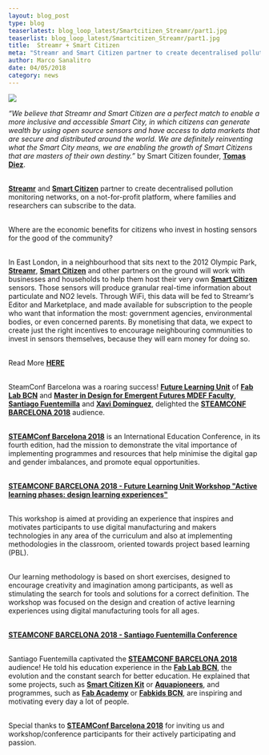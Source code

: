 ```yaml
---
layout: blog_post
type: blog
teaserlatest: blog_loop_latest/Smartcitizen_Streamr/part1.jpg
teaserlist: blog_loop_latest/Smartcitizen_Streamr/part1.jpg
title:  Streamr + Smart Citizen
meta: "Streamr and Smart Citizen partner to create decentralised pollution monitoring networks, on a not-for-profit platform, where families and researchers can subscribe to the data."
author: Marco Sanalitro
date: 04/05/2018 
category: news
---
```


<img src= "http://www.fablabbcn.org/img/blog/blog_loop_latest/Smartcitizen_Streamr/part2.jpg" align="middle"> 
<br>

<i>“We believe that Streamr and Smart Citizen are a perfect match to enable a more inclusive and accessible Smart City, in which citizens can generate wealth by using open source sensors and have access to data markets that are secure and distributed around the world. We are definitely reinventing what the Smart City means, we are enabling the growth of Smart Citizens that are masters of their own destiny.”</i> by Smart Citizen founder, <strong><a href="https://fablabbcn.org/about_us.html">Tomas Diez</a></strong>.<br><br>

<strong><a href="https://www.streamr.com/">Streamr</a></strong> and <strong><a href="https://smartcitizen.me/">Smart Citizen</a></strong> partner to create decentralised pollution monitoring networks, on a not-for-profit platform, where families and researchers can subscribe to the data.<br><br>

Where are the economic benefits for citizens who invest in hosting sensors for the good of the community?<br><br>

In East London, in a neighbourhood that sits next to the 2012 Olympic Park, <strong><a href="https://www.streamr.com/">Streamr</a></strong>, <strong><a href="https://smartcitizen.me/">Smart Citizen</a></strong> and other partners on the ground will work with businesses and households to help them host their very own <strong><a href="https://smartcitizen.me/">Smart Citizen</a></strong> sensors. Those sensors will produce granular real-time information about particulate and NO2 levels. Through WiFi, this data will be fed to Streamr’s Editor and Marketplace, and made available for subscription to the people who want that information the most: government agencies, environmental bodies, or even concerned parents. By monetising that data, we expect to create just the right incentives to encourage neighbouring communities to invest in sensors themselves, because they will earn money for doing so.<br><br>

Read More <strong><a href="https://medium.com/streamrblog/news-streamr-and-smart-citizen-partner-to-create-decentralised-pollution-monitoring-networks-a4da4bdfa5e4">HERE</a></strong><br><br>







SteamConf Barcelona was a roaring success! <strong><a href="https://twitter.com/FutureLearningU?lang=en">Future Learning Unit</a></strong> of <strong><a href="https://fablabbcn.org/index.html">Fab Lab BCN</a></strong> and <strong><a href="https://iaac.net/educational-programmes/master-design-emergent-futures/"> Master in Design for Emergent Futures MDEF Faculty</a></strong>, <strong><a href="https://fablabbcn.org/about_us.html">Santiago Fuentemilla</a></strong> and <strong><a href="https://fablabbcn.org/about_us.html">Xavi Domínguez</a></strong>, delighted the <strong><a href="https://2018.steamconf.com/">STEAMCONF BARCELONA 2018</a></strong> audience. <br><br>

<strong><a href="https://2018.steamconf.com/">STEAMConf Barcelona 2018</a></strong> is an International Education Conference, in its fourth edition, had the mission to demonstrate the vital importance of implementing programmes and resources that help minimise the digital gap and gender imbalances, and promote equal opportunities. <br><br>

<strong><a href="https://2018.steamconf.com/en/workshops/">STEAMCONF BARCELONA 2018 - Future Learning Unit Workshop "Active learning phases: design learning experiences"</a></strong><br><br>

This workshop is aimed at providing an experience that inspires and motivates participants to use digital manufacturing and makers technologies in any area of the curriculum and also at implementing methodologies in the classroom, oriented towards project based learning (PBL).<br><br>

Our learning methodology is based on short exercises, designed to encourage creativity and imagination among participants, as well as stimulating the search for tools and solutions for a correct definition. The workshop was focused on the design and creation of active learning experiences using digital manufacturing tools for all ages.<br><br>

<strong><a href="https://2018.steamconf.com/en/speakers/">STEAMCONF BARCELONA 2018 - Santiago Fuentemilla Conference</a></strong><br><br>

Santiago Fuentemilla captivated the <strong><a href="https://2018.steamconf.com/">STEAMCONF BARCELONA 2018</a></strong> audience! He told his education experience in the <strong><a href="https://fablabbcn.org/index.html">Fab Lab BCN</a></strong>, the evolution and the constant search for better education. He explained that some projects, such as <strong><a href="https://https://smartcitizen.me/">Smart Citizen Kit</a></strong> or <strong><a href="http://aquapioneers.io/es/">Aquapioneers</a></strong>, and programmes, such as <strong><a href="http://fabacademy.org/">Fab Academy</a></strong> or <strong><a href="http://kids.fablabbcn.org/">Fabkids BCN</a></strong>, are inspiring and motivating every day a lot of people.<br><br>

Special thanks to <strong><a href="https://2018.steamconf.com/">STEAMConf Barcelona 2018</a></strong> for inviting us and workshop/conference participants for their actively participating and passion.<br><br>






